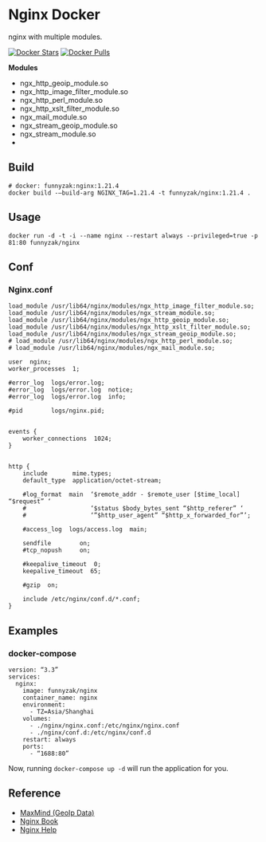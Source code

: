 # Nginx Docker

nginx with multiple modules.

[![Docker Stars](https://img.shields.io/docker/stars/funnyzak/nginx.svg?style=flat-square)](https://hub.docker.com/r/funnyzak/nginx/)
[![Docker Pulls](https://img.shields.io/docker/pulls/funnyzak/nginx.svg?style=flat-square)](https://hub.docker.com/r/funnyzak/nginx/)

 **Modules**

- ngx_http_geoip_module.so
- ngx_http_image_filter_module.so
- ngx_http_perl_module.so
- ngx_http_xslt_filter_module.so
- ngx_mail_module.so
- ngx_stream_geoip_module.so
- ngx_stream_module.so
- 
## Build

```
# docker: funnyzak:nginx:1.21.4
docker build -—build-arg NGINX_TAG=1.21.4 -t funnyzak/nginx:1.21.4 .
```
## Usage

```
docker run -d -t -i --name nginx --restart always --privileged=true -p 81:80 funnyzak/nginx
```
## Conf
 
###  Nginx.conf
 
```
load_module /usr/lib64/nginx/modules/ngx_http_image_filter_module.so;
load_module /usr/lib64/nginx/modules/ngx_stream_module.so;
load_module /usr/lib64/nginx/modules/ngx_http_geoip_module.so;
load_module /usr/lib64/nginx/modules/ngx_http_xslt_filter_module.so;
load_module /usr/lib64/nginx/modules/ngx_stream_geoip_module.so;
# load_module /usr/lib64/nginx/modules/ngx_http_perl_module.so;
# load_module /usr/lib64/nginx/modules/ngx_mail_module.so;

user  nginx;
worker_processes  1;

#error_log  logs/error.log;
#error_log  logs/error.log  notice;
#error_log  logs/error.log  info;

#pid        logs/nginx.pid;


events {
    worker_connections  1024;
}


http {
    include       mime.types;
    default_type  application/octet-stream;

    #log_format  main  ‘$remote_addr - $remote_user [$time_local] “$request” ‘
    #                  ‘$status $body_bytes_sent “$http_referer” ‘
    #                  ‘”$http_user_agent” “$http_x_forwarded_for”’;

    #access_log  logs/access.log  main;

    sendfile        on;
    #tcp_nopush     on;

    #keepalive_timeout  0;
    keepalive_timeout  65;

    #gzip  on;

    include /etc/nginx/conf.d/*.conf;
}
```
 
## Examples

### docker-compose

```
version: “3.3”
services:
  nginx:
    image: funnyzak/nginx
    container_name: nginx
    environment:
      - TZ=Asia/Shanghai
    volumes:
      - ./nginx/nginx.conf:/etc/nginx/nginx.conf
      - ./nginx/conf.d:/etc/nginx/conf.d
    restart: always
    ports:
      - “1688:80” 
```

Now, running `docker-compose up -d` will run the application for you.


## Reference

- [MaxMind (GeoIp Data)](https://www.maxmind.com/en/accounts/288367/geoip/downloads)
- [Nginx Book](https://ericrap.notion.site/Nginx-1c32ea493c134c36977d8fbd14226079)
- [Nginx Help](https://docs.nginx.com/)